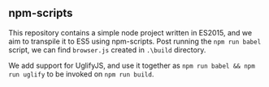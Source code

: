 ## npm-scripts

This repository contains a simple node project written in ES2015, and we aim to transpile it to ES5 using npm-scripts. Post running the `npm run babel` script, we can find `browser.js` created in `.\build` directory.

We add support for UglifyJS, and use it together as `npm run babel && npm run uglify` to be invoked on `npm run build`.
